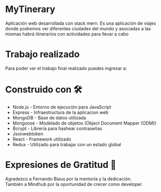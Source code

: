 # MyTinerary
Aplicación web desarrollada con stack mern. Es una aplicación de viajes donde podremos ver diferentes ciudades del mundo y asociadas a las mismas habrá itinerarios con actividades para llevar a cabo
# Trabajo realizado
Para poder ver el trabajo final realizado puedes ingresar a: 
# Construido con 🛠️
- Node.js - Entorno de ejecución para JavaScript
- Express - Infraestructura de la aplicacion web
- MongoDB - Base de datos utilizada
- Mongoose - Modelado de objetos (Object Document Mapper (ODM))
- Bcrypt - Librería para hashear contraseñas
- Jsonwebtoken
- React - Framework utilizado
- Redux - Utilizado para trabajar con un estado global
# Expresiones de Gratitud 🎁
Agradezco a Fernando Biaus por la mentoría y la dedicación. <br/>
También a Mindhub por la oportunidad de crecer como developer.
